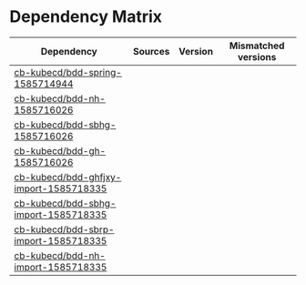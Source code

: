 # Dependency Matrix

Dependency | Sources | Version | Mismatched versions
---------- | ------- | ------- | -------------------
[cb-kubecd/bdd-spring-1585714944](https://github.com/cb-kubecd/bdd-spring-1585714944.git) |  | []() | 
[cb-kubecd/bdd-nh-1585716026](https://github.com/cb-kubecd/bdd-nh-1585716026.git) |  | []() | 
[cb-kubecd/bdd-sbhg-1585716026](https://github.com/cb-kubecd/bdd-sbhg-1585716026.git) |  | []() | 
[cb-kubecd/bdd-gh-1585716026](https://github.com/cb-kubecd/bdd-gh-1585716026.git) |  | []() | 
[cb-kubecd/bdd-ghfjxy-import-1585718335](https://github.com/cb-kubecd/bdd-ghfjxy-import-1585718335.git) |  | []() | 
[cb-kubecd/bdd-sbhg-import-1585718335](https://github.com/cb-kubecd/bdd-sbhg-import-1585718335.git) |  | []() | 
[cb-kubecd/bdd-sbrp-import-1585718335](https://github.com/cb-kubecd/bdd-sbrp-import-1585718335.git) |  | []() | 
[cb-kubecd/bdd-nh-import-1585718335](https://github.com/cb-kubecd/bdd-nh-import-1585718335.git) |  | []() | 
